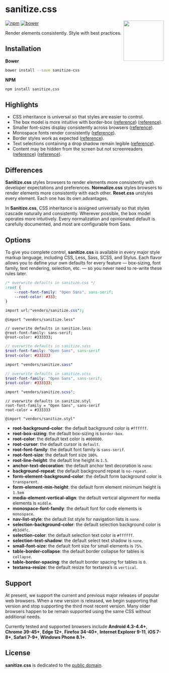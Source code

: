 # sanitize.css

<img align="right" width="128" height="128" src="http://10up.github.io/sanitize.css/logo.png" alt="">

[![npm][npm-image]][npm-url] [![bower][bower-image]][bower-url]

Render elements consistently. Style with best practices.

## Installation

**Bower**

```sh
bower install --save sanitize-css
```

**NPM**

```sh
npm install sanitize.css
```

## Highlights

- CSS inheritance is universal so that styles are easier to control.
- The box model is more intuitive with border-box ([reference](http://www.paulirish.com/2012/box-sizing-border-box-ftw/)) ([reference](https://css-tricks.com/inheriting-box-sizing-probably-slightly-better-best-practice/)).
- Smaller font-sizes display consistently across browsers ([reference](https://github.com/servo/servo/issues/3423#issuecomment-56321664)).
- Monospace fonts render consistently ([reference](http://code.stephenmorley.org/html-and-css/fixing-browsers-broken-monospace-font-handling/)).
- Border styles work as expected ([reference](https://developer.mozilla.org/en-US/docs/Web/CSS/border-style#Values)).
- Text selections containing a drop shadow remain legible ([reference](https://twitter.com/miketaylr/status/12228805301)).
- Content may be hidden from the screen but not screenreaders ([reference](http://www.paciellogroup.com/blog/2012/05/html5-accessibility-chops-hidden-and-aria-hidden/)) ([reference](https://www.drupal.org/node/897638)).

## Differences

**Sanitize.css** styles browsers to render elements more consistently with developer expectations and preferences. **Normalize.css** styles browsers to render elements more consistently with each other. **Reset.css** unstyles every element. Each one has its own advantages.

In **Sanitize.css**, CSS inheritance is assigned universally so that styles cascade naturally and consistently. Wherever possible, the box model operates more intuitively. Every normalization and opinionated default is carefully documented, and most are configurable from Sass.

## Options

To give you complete control, **sanitize.css** is available in every major style markup language, including CSS, Less, Sass, SCSS, and Stylus. Each flavor allows you to define your own defaults for every feature — box-sizing, font family, text rendering, selection, etc. — so you never need to re-write these rules later.

```css
/* overwrite defaults in sanitize.css */
:root {
	--root-font-family: "Open Sans", sans-serif;
	--root-color: #333;
}

import url("vendors/sanitize.css");
```

```less
@import "vendors/sanitize.less"

// overwrite defaults in sanitize.less
@root-font-family: sans-serif;
@root-color: #333333;
```

```sass
// overwrite defaults in sanitize.sass
$root-font-family: "Open Sans", sans-serif
$root-color: #333333

import "vendors/sanitize.sass"
```

```scss
// overwrite defaults in sanitize.scss
$root-font-family: "Open Sans", sans-serif;
$root-color: #333333;

import "vendors/sanitize.scss";
```

```stylus
// overwrite defaults in sanitize.styl
root-font-family = "Open Sans", sans-serif
root-color = #333333

@import "vendors/sanitize.styl"
```

- **root-background-color**: the default background color is `#ffffff`.
- **root-box-sizing**: the default box-sizing is `border-box`.
- **root-color**: the default text color is `#000000`.
- **root-cursor**: the default cursor is `default`.
- **root-font-family**: the default font family is `sans-serif`.
- **root-font-size**: the default font size `100%`.
- **root-line-height**: the default line height is `1.5`.
- **anchor-text-decoration**: the default anchor text decoration is `none`.
- **background-repeat**: the default background repeat is `no-repeat`.
- **form-element-background-color**: the default form background color is `transparent`.
- **form-element-min-height**: the default form element minimum height is `1.5em`
- **media-element-vertical-align**: the default vertical alignment for media elements is `middle`.
- **monospace-font-family**: the default font for code elements is `monospace`.
- **nav-list-style**: the default list style for navigation lists is `none`.
- **selection-background-color**: the default selection background color is `#b3d4fc`.
- **selection-color**: the default selection text color is `#ffffff`.
- **selection-text-shadow**: the default select text shadow is `none`.
- **small-font-size**: the default font size for small elements is `75%`.
- **table-border-collapse**: the default border collapse for tables is `collapse`.
- **table-border-spacing**: the default border spacing for tables is `0`.
- **textarea-resize**: the default resize for textarea’s is `vertical`.

## Support

At present, we support the current and previous major releases of popular web browsers. When a new version is released, we begin supporting that version and stop supporting the third most recent version. Many older browsers happen to be remain supported using the same CSS without additional needs.

Currently tested and supported browsers include **Android 4.3-4.4+**, **Chrome 39-45+**, **Edge 12+**, **Firefox 34-40+**, **Internet Explorer 9-11**, **iOS 7-8+**, **Safari 7-9+**, **Windows Phone 8.1+**.

## License

**sanitize.css** is dedicated to the [public domain](LICENSE.md).

[npm-image]: https://img.shields.io/npm/v/sanitize.css.svg?style=flat-square
[npm-url]: https://www.npmjs.com/package/sanitize.css
[bower-image]: https://img.shields.io/bower/v/sanitize-css.svg?style=flat-square
[bower-url]: https://libraries.io/bower/sanitize-css
